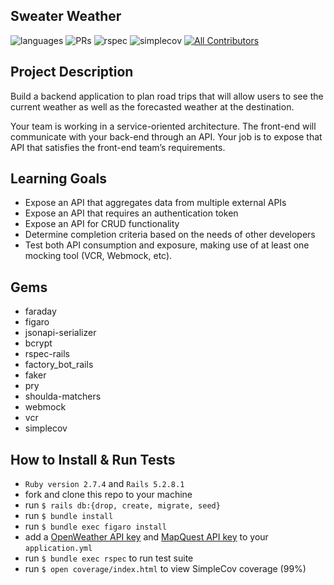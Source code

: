 
## Sweater Weather
![languages](https://img.shields.io/github/languages/top/gaurijo/sweater_weather?color=green)
![PRs](https://img.shields.io/github/issues-pr-closed/gaurijo/sweater_weather)
![rspec](https://img.shields.io/gem/v/rspec?color=green&label=rspec)
![simplecov](https://img.shields.io/gem/v/simplecov?color=yellow&label=simplecov) <!-- ALL-CONTRIBUTORS-BADGE:START - Do not remove or modify this section -->
[![All Contributors](https://img.shields.io/badge/contributors-1-purple.svg?style=flat)](#contributors-)
<!-- ALL-CONTRIBUTORS-BADGE:END -->

## Project Description
Build a backend application to plan road trips that will allow users to see the current weather as well as the forecasted weather at the destination.

Your team is working in a service-oriented architecture. The front-end will communicate with your back-end through an API. Your job is to expose that API that satisfies the front-end team’s requirements.

## Learning Goals
- Expose an API that aggregates data from multiple external APIs
- Expose an API that requires an authentication token
- Expose an API for CRUD functionality
- Determine completion criteria based on the needs of other developers
- Test both API consumption and exposure, making use of at least one mocking tool (VCR, Webmock, etc).

## Gems 
- faraday 
- figaro 
- jsonapi-serializer 
- bcrypt
- rspec-rails 
- factory_bot_rails 
- faker 
- pry 
- shoulda-matchers 
- webmock 
- vcr 
- simplecov



## How to Install & Run Tests 
- `Ruby version 2.7.4` and `Rails 5.2.8.1`
- fork and clone this repo to your machine 
- run `$ rails db:{drop, create, migrate, seed}`
- run `$ bundle install `
- run `$ bundle exec figaro install` 
- add a [OpenWeather API key](https://openweathermap.org/api) and [MapQuest API key](https://developer.mapquest.com/) to your `application.yml `
- run `$ bundle exec rspec` to run test suite 
- run `$ open coverage/index.html` to view SimpleCov coverage (99%)
